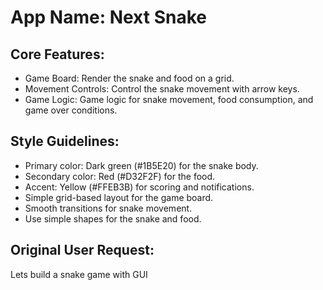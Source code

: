 # **App Name**: Next Snake

## Core Features:

- Game Board: Render the snake and food on a grid.
- Movement Controls: Control the snake movement with arrow keys.
- Game Logic: Game logic for snake movement, food consumption, and game over conditions.

## Style Guidelines:

- Primary color: Dark green (#1B5E20) for the snake body.
- Secondary color: Red (#D32F2F) for the food.
- Accent: Yellow (#FFEB3B) for scoring and notifications.
- Simple grid-based layout for the game board.
- Smooth transitions for snake movement.
- Use simple shapes for the snake and food.

## Original User Request:
Lets build a snake game with GUI
  